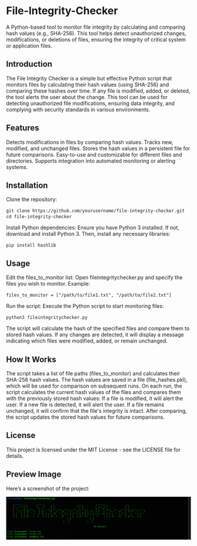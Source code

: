 # File-Integrity-Checker
A Python-based tool to monitor file integrity by calculating and comparing hash values (e.g., SHA-256). This tool helps detect unauthorized changes, modifications, or deletions of files, ensuring the integrity of critical system or application files.

## Introduction
The File Integrity Checker is a simple but effective Python script that monitors files by calculating their hash values (using SHA-256) and comparing these hashes over time. If any file is modified, added, or deleted, the tool alerts the user about the change. This tool can be used for detecting unauthorized file modifications, ensuring data integrity, and complying with security standards in various environments.

## Features
Detects modifications in files by comparing hash values.
Tracks new, modified, and unchanged files.
Stores the hash values in a persistent file for future comparisons.
Easy-to-use and customizable for different files and directories.
Supports integration into automated monitoring or alerting systems.

## Installation
Clone the repository:

    git clone https://github.com/yourusername/file-integrity-checker.git
    cd file-integrity-checker

Install Python dependencies: Ensure you have Python 3 installed. If not, download and install Python 3.
Then, install any necessary libraries:

    pip install hashlib
    
## Usage
Edit the files_to_monitor list: Open fileintegritychecker.py and specify the files you wish to monitor. Example:

    files_to_monitor = ["/path/to/file1.txt", "/path/to/file2.txt"]
Run the script: Execute the Python script to start monitoring files:

    python3 fileintegritychecker.py
The script will calculate the hash of the specified files and compare them to stored hash values. If any changes are detected, it will display a message indicating which files were modified, added, or remain unchanged.

## How It Works
The script takes a list of file paths (files_to_monitor) and calculates their SHA-256 hash values.
The hash values are saved in a file (file_hashes.pkl), which will be used for comparison on subsequent runs.
On each run, the script calculates the current hash values of the files and compares them with the previously stored hash values:
If a file is modified, it will alert the user.
If a new file is detected, it will alert the user.
If a file remains unchanged, it will confirm that the file's integrity is intact.
After comparing, the script updates the stored hash values for future comparisons.

## License
This project is licensed under the MIT License - see the LICENSE file for details.

## Preview Image

Here’s a screenshot of the project:

![Screenshot](Screenshot.png.png)

